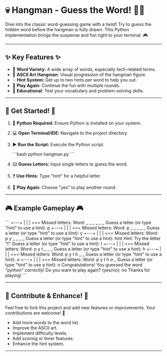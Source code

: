 # 💀 **Hangman - Guess the Word!** 🕵️‍♂️

Dive into the classic word-guessing game with a twist! Try to guess the hidden word before the hangman is fully drawn. This Python implementation brings the suspense and fun right to your terminal. 🎮

---

## ✨ **Key Features** ✨

-   📜 **Word Variety:** A wide array of words, especially tech-related terms.
-   🎨 **ASCII Art Hangman:** Visual progression of the hangman figure.
-   💡 **Hint System:** Get up to two hints per word to help you out.
-   🔄 **Play Again:** Continue the fun with multiple rounds.
-   🧠 **Educational:** Test your vocabulary and problem-solving skills.

---

## 🚀 **Get Started!** 🚀

1.  🐍 **Python Required:** Ensure Python is installed on your system.
2.  💻 **Open Terminal/IDE:** Navigate to the project directory.
3.  ▶️ **Run the Script:** Execute the Python script.

    \`\`\`bash
    python hangman.py
    \`\`\`

4.  ⌨️ **Guess Letters:** Input single letters to guess the word.
5.  ❓ **Use Hints:** Type "hint" for a helpful letter.
6.  🔄 **Play Again:** Choose "yes" to play another round.

---

## 🎮 **Example Gameplay** 🎮

\`\`\`
    +---+
      |
      |
      |
    ===
Missed letters:
Word: _ _ _ _ _ _
Guess a letter (or type "hint" to use a hint): p
  +---+
      |
      |
      |
    ===
Missed letters:
Word: p _ _ _ _ _
Guess a letter (or type "hint" to use a hint): y
  +---+
      |
      |
      |
    ===
Missed letters:
Word: p y _ _ _ _
Guess a letter (or type "hint" to use a hint): hint
Hint: Try the letter "t"
Guess a letter (or type "hint" to use a hint): t
  +---+
      |
      |
      |
    ===
Missed letters:
Word: p y t _ _ _
Guess a letter (or type "hint" to use a hint): h
  +---+
      |
      |
      |
    ===
Missed letters:
Word: p y t h _ _
Guess a letter (or type "hint" to use a hint): o
  +---+
      |
      |
      |
    ===
Missed letters:
Word: p y t h o _
Guess a letter (or type "hint" to use a hint): n
Congratulations! You guessed the word "python" correctly!
Do you want to play again? (yes/no): no
Thanks for playing!
\`\`\`

---

## 🤝 **Contribute & Enhance!** 🤝

Feel free to fork this project and add new features or improvements. Your contributions are welcome! 🚀

-   Add more words to the word list.
-   Improve the ASCII art.
-   Implement difficulty levels.
-   Add scoring or timer features.
-   Enhance the hint system.

---
